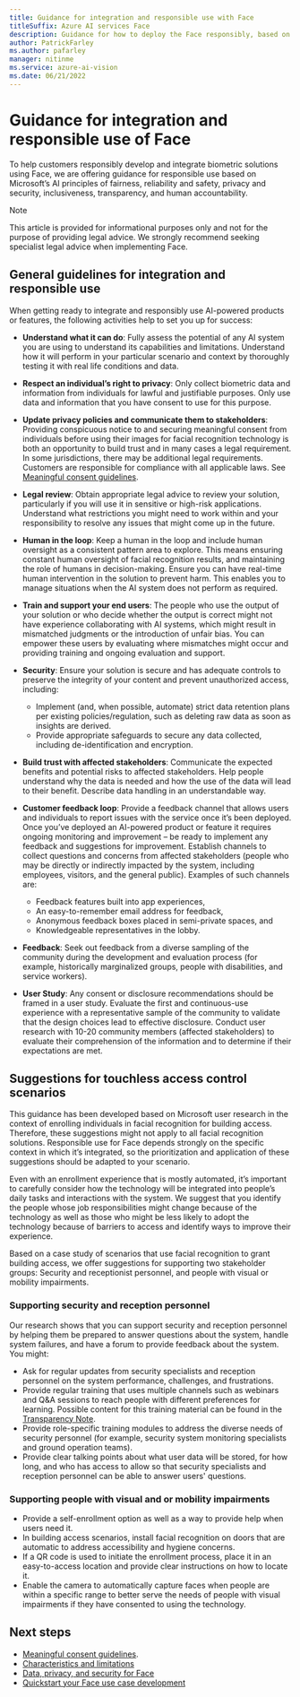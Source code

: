 ```yaml
---
title: Guidance for integration and responsible use with Face
titleSuffix: Azure AI services Face
description: Guidance for how to deploy the Face responsibly, based on the knowledge and understanding from the team that created this product.
author: PatrickFarley
ms.author: pafarley
manager: nitinme
ms.service: azure-ai-vision
ms.date: 06/21/2022
---
```


# Guidance for integration and responsible use of Face

To help customers responsibly develop and integrate biometric solutions using Face, we are offering guidance for responsible use based on Microsoft’s AI principles of fairness, reliability and safety, privacy and security, inclusiveness, transparency, and human accountability.

> [!NOTE]
> This article is provided for informational purposes only and not for the purpose of providing legal advice. We strongly recommend seeking specialist legal advice when implementing Face.

## General guidelines for integration and responsible use

When getting ready to integrate and responsibly use AI-powered products or features, the following activities help to set you up for success: 

* **Understand what it can do**: Fully assess the potential of any AI system you are using to understand its capabilities and limitations. Understand how it will perform in your particular scenario and context by thoroughly testing it with real life conditions and data.

* **Respect an individual’s right to privacy**: Only collect biometric data and information from individuals for lawful and justifiable purposes. Only use data and information that you have consent to use for this purpose. 

* **Update privacy policies and communicate them to stakeholders**: Providing conspicuous notice to and securing meaningful consent from individuals before using their images for facial recognition technology is both an opportunity to build trust and in many cases a legal requirement. In some jurisdictions, there may be additional legal requirements. Customers are responsible for compliance with all applicable laws. See [Meaningful consent guidelines](/azure/ai-services/computer-vision/enrollment-overview).

* **Legal review**: Obtain appropriate legal advice to review your solution, particularly if you will use it in sensitive or high-risk applications. Understand what restrictions you might need to work within and your responsibility to resolve any issues that might come up in the future. 

* **Human in the loop**: Keep a human in the loop and include human oversight as a consistent pattern area to explore. This means ensuring constant human oversight of facial recognition results, and maintaining the role of humans in decision-making. Ensure you can have real-time human intervention in the solution to prevent harm. This enables you to manage situations when the AI system does not perform as required. 

* **Train and support your end users**: The people who use the output of your solution or who decide whether the output is correct might not have experience collaborating with AI systems, which might result in mismatched judgments or the introduction of unfair bias. You can empower these users by evaluating where mismatches might occur and providing training and ongoing evaluation and support.

* **Security**: Ensure your solution is secure and has adequate controls to preserve the integrity of your content and prevent unauthorized access, including: 
    - Implement (and, when possible, automate) strict data retention plans per existing policies/regulation, such as deleting raw data as soon as insights are derived.  
    - Provide appropriate safeguards to secure any data collected, including de-identification and encryption. 

* **Build trust with affected stakeholders**: Communicate the expected benefits and potential risks to affected stakeholders. Help people understand why the data is needed and how the use of the data will lead to their benefit. Describe data handling in an understandable way.  

* **Customer feedback loop**: Provide a feedback channel that allows users and individuals to report issues with the service once it’s been deployed. Once you’ve deployed an AI-powered product or feature it requires ongoing monitoring and improvement – be ready to implement any feedback and suggestions for improvement. Establish channels to collect questions and concerns from affected stakeholders (people who may be directly or indirectly impacted by the system, including employees, visitors, and the general public). Examples of such channels are:
    - Feedback features built into app experiences,
    - An easy-to-remember email address for feedback,
    - Anonymous feedback boxes placed in semi-private spaces, and
    - Knowledgeable representatives in the lobby.

* **Feedback**: Seek out feedback from a diverse sampling of the community during the development and evaluation process (for example, historically marginalized groups, people with disabilities, and service workers).  

* **User Study**: Any consent or disclosure recommendations should be framed in a user study. Evaluate the first and continuous-use experience with a representative sample of the community to validate that the design choices lead to effective disclosure. Conduct user research with 10-20 community members (affected stakeholders) to evaluate their comprehension of the information and to determine if their expectations are met.  

## Suggestions for touchless access control scenarios

This guidance has been developed based on Microsoft user research in the context of enrolling individuals in facial recognition for building access. Therefore, these suggestions might not apply to all facial recognition solutions. Responsible use for Face depends strongly on the specific context in which it’s integrated, so the prioritization and application of these suggestions should be adapted to your scenario.

Even with an enrollment experience that is mostly automated, it’s important to carefully consider how the technology will be integrated into people’s daily tasks and interactions with the system. We suggest that you  identify the people whose job responsibilities might change because of the technology as well as those who might be less likely to adopt the technology because of barriers to access and identify ways to improve their experience.

Based on a case study of scenarios that use facial recognition to grant building access, we offer suggestions for supporting two stakeholder groups: Security and receptionist personnel, and people with visual or mobility impairments. 

### Supporting security and reception personnel
Our research shows that you can support security and reception personnel by helping them be prepared to answer questions about the system, handle system failures, and have a forum to provide feedback about the system. You might:
* Ask for regular updates from security specialists and reception personnel on the system performance, challenges, and frustrations.
* Provide regular training that uses multiple channels such as webinars and Q&A sessions to reach people with different preferences for learning. Possible content for this training material can be found in the [Transparency Note](transparency-note.md?context=/azure/ai-services/computer-vision/context/context).
* Provide role-specific training modules to address the diverse needs of security personnel (for example, security system monitoring specialists and ground operation teams).
* Provide clear talking points about what user data will be stored, for how long, and who has access to allow so that security specialists and reception personnel can be able to answer users' questions.

### Supporting people with visual and or mobility impairments
* Provide a self-enrollment option as well as a way to provide help when users need it.
* In building access scenarios, install facial recognition on doors that are automatic to address accessibility and hygiene concerns.
* If a QR code is used to initiate the enrollment process, place it in an easy-to-access location and provide clear instructions on how to locate it.
* Enable the camera to automatically capture faces when people are within a specific range to better serve the needs of people with visual impairments if they have consented to using the technology. 

## Next steps

* [Meaningful consent guidelines](/azure/ai-services/computer-vision/enrollment-overview).
* [Characteristics and limitations](/legal/cognitive-services/face/characteristics-and-limitations?context=/azure/ai-services/computer-vision/context/context)
* [Data, privacy, and security for Face](/legal/cognitive-services/face/data-privacy-security?context=/azure/ai-services/computer-vision/context/context)
* [Quickstart your Face use case development](/azure/ai-services/computer-vision/quickstarts-sdk/identity-client-library)
